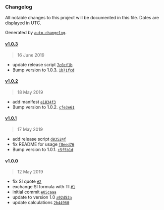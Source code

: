 ### Changelog

All notable changes to this project will be documented in this file. Dates are displayed in UTC.

Generated by [`auto-changelog`](https://github.com/CookPete/auto-changelog).

#### [v1.0.3](https://github.com/slhck/siti/compare/v1.0.2...v1.0.3)

> 16 June 2019

- update release script [`7c0cf1b`](https://github.com/slhck/siti/commit/7c0cf1b201a464024aeda7b08e6f573eea9cec0e)
- Bump version to 1.0.3. [`1b71fcd`](https://github.com/slhck/siti/commit/1b71fcd174ef2fb96d99474b179ebd11e0230927)

#### [v1.0.2](https://github.com/slhck/siti/compare/v1.0.1...v1.0.2)

> 18 May 2019

- add manifest [`e1834f3`](https://github.com/slhck/siti/commit/e1834f3d6dbd834a173f0f4720e61b5bd2b866b8)
- Bump version to 1.0.2. [`cfe3e61`](https://github.com/slhck/siti/commit/cfe3e612863d02a0c8e9558c38e8a040abae885d)

#### [v1.0.1](https://github.com/slhck/siti/compare/v1.0.0...v1.0.1)

> 17 May 2019

- add release script [`d83524f`](https://github.com/slhck/siti/commit/d83524f57fd4c11ec453654a0fb54b4df98bf6ad)
- fix README for usage [`f8eed76`](https://github.com/slhck/siti/commit/f8eed76bde4045f3059739e4dbe56fd47ba5a8da)
- Bump version to 1.0.1. [`c5f5b1d`](https://github.com/slhck/siti/commit/c5f5b1d15dfb453e69e0ae5d03ba12d55cb1bc5c)

#### v1.0.0

> 12 May 2019

- fix SI quote [`#2`](https://github.com/slhck/siti/pull/2)
- exchange SI formula with TI [`#1`](https://github.com/slhck/siti/pull/1)
- initial commit [`e05caaa`](https://github.com/slhck/siti/commit/e05caaa9f9b31d4e7b1f8f810bce7dc2c2b93d74)
- update to version 1.0 [`a92d53a`](https://github.com/slhck/siti/commit/a92d53accceaa1351a9788603a3029ec8d8d4420)
- update calculations [`2b44960`](https://github.com/slhck/siti/commit/2b44960323d8f611a85e7eb6765cf7afedb8f561)
